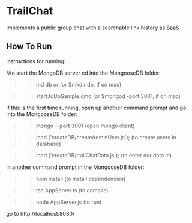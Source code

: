 # TrailChat
Implements a public group chat with a searchable link history as SaaS


## How To Run
instructions for running:

//to start the MongoDB server
cd into the MongooseDB folder:
>> md db or (or $mkdir db, if on mac)

>> start.toDoSample.cmd (or $mongod -port 3001, if on mac)

if this is the first time running, open up another command prompt and go into the MongooseDB folder:
>> mongo --port 3001 (open mongo client)

>> load ('createDB/createAdminUser.js'); (to create users in database)

>> load ('createDB/trailChatData.js'); (to enter our data in)

in another command prompt in the MongooseDB folder:
>> npm install (to install dependencies)

>> tsc AppServer.ts (to compile)

>> node AppServer.js (to run)

go to http://localhost:8080/
